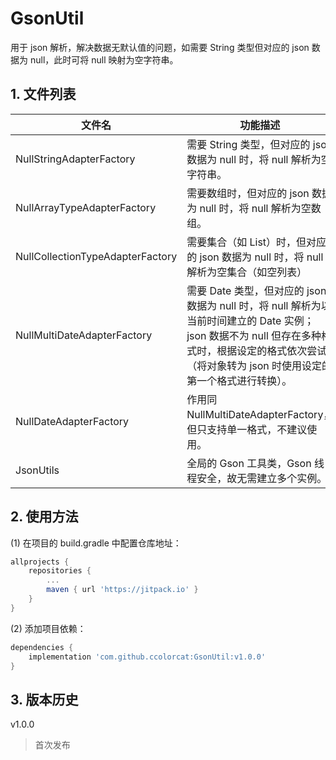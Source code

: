 # GsonUtil

用于 json 解析，解决数据无默认值的问题，如需要 String 类型但对应的 json 数据为 null，此时可将 null 映射为空字符串。

## 1. 文件列表

| 文件名                           | 功能描述                                                     |
| -------------------------------- | ------------------------------------------------------------ |
| NullStringAdapterFactory         | 需要 String 类型，但对应的 json 数据为 null 时，将 null 解析为空字符串。 |
| NullArrayTypeAdapterFactory      | 需要数组时，但对应的 json 数据为 null 时，将 null 解析为空数组。 |
| NullCollectionTypeAdapterFactory | 需要集合（如 List）时，但对应的 json 数据为 null 时，将 null 解析为空集合（如空列表） |
| NullMultiDateAdapterFactory      | 需要 Date 类型，但对应的 json 数据为 null 时，将 null 解析为以当前时间建立的 Date 实例；json 数据不为 null 但存在多种格式时，根据设定的格式依次尝试（将对象转为 json 时使用设定的第一个格式进行转换）。 |
| NullDateAdapterFactory           | 作用同 NullMultiDateAdapterFactory，但只支持单一格式，不建议使用。 |
| JsonUtils                        | 全局的 Gson 工具类，Gson 线程安全，故无需建立多个实例。      |

## 2. 使用方法

(1) 在项目的 build.gradle 中配置仓库地址：

```groovy
allprojects {
    repositories {
        ...
        maven { url 'https://jitpack.io' }
    }
}
```

(2) 添加项目依赖：

```groovy
dependencies {
    implementation 'com.github.ccolorcat:GsonUtil:v1.0.0'
}
```

## 3. 版本历史

v1.0.0

> 首次发布